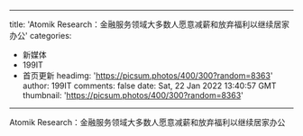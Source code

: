 
---
title: 'Atomik Research：金融服务领域大多数人愿意减薪和放弃福利以继续居家办公'
categories: 
 - 新媒体
 - 199IT
 - 首页更新
headimg: 'https://picsum.photos/400/300?random=8363'
author: 199IT
comments: false
date: Sat, 22 Jan 2022 13:40:57 GMT
thumbnail: 'https://picsum.photos/400/300?random=8363'
---

<div>   
Atomik Research：金融服务领域大多数人愿意减薪和放弃福利以继续居家办公  
</div>
            